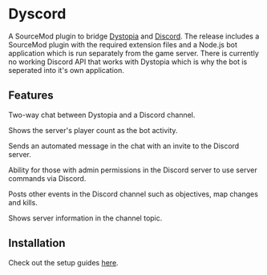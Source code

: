 # Dyscord
A SourceMod plugin to bridge [Dystopia](https://store.steampowered.com/app/17580/Dystopia/) and [Discord](https://discordapp.com/). The release includes a SourceMod plugin with the required extension files and a Node.js bot application which is run separately from the game server. There is currently no working Discord API that works with Dystopia which is why the bot is seperated into it's own application.

## Features

Two-way chat between Dystopia and a Discord channel.

Shows the server's player count as the bot activity.

Sends an automated message in the chat with an invite to the Discord server.

Ability for those with admin permissions in the Discord server to use server commands via Discord.

Posts other events in the Discord channel such as objectives, map changes and kills.

Shows server information in the channel topic.

## Installation

Check out the setup guides [here](https://github.com/KarlOfDuty/Dyscord/wiki).

